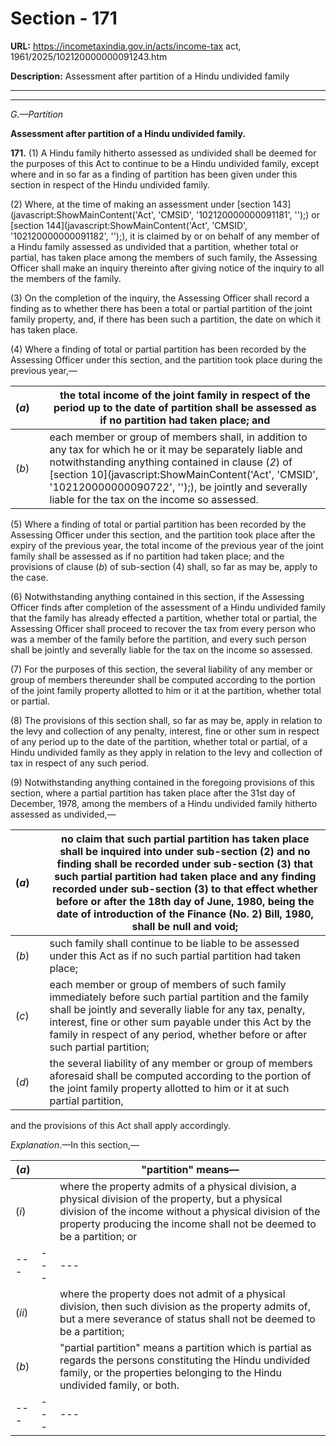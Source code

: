 # Section - 171

**URL:** https://incometaxindia.gov.in/acts/income-tax act, 1961/2025/102120000000091243.htm

**Description:** Assessment after partition of a Hindu undivided family

---

****

_G.—Partition_

**Assessment after partition of a Hindu undivided family.**

**171.** (1) A Hindu family hitherto assessed as undivided shall be deemed for the purposes of this Act to continue to be a Hindu undivided family, except where and in so far as a finding of partition has been given under this section in respect of the Hindu undivided family.

(2) Where, at the time of making an assessment under [section 143](javascript:ShowMainContent\('Act', 'CMSID', '102120000000091181', ''\);) or [section 144](javascript:ShowMainContent\('Act', 'CMSID', '102120000000091182', ''\);), it is claimed by or on behalf of any member of a Hindu family assessed as undivided that a partition, whether total or partial, has taken place among the members of such family, the Assessing Officer shall make an inquiry thereinto after giving notice of the inquiry to all the members of the family.

(3) On the completion of the inquiry, the Assessing Officer shall record a finding as to whether there has been a total or partial partition of the joint family property, and, if there has been such a partition, the date on which it has taken place.

(4) Where a finding of total or partial partition has been recorded by the Assessing Officer under this section, and the partition took place during the previous year,—

(_a_)|  |  the total income of the joint family in respect of the period up to the date of partition shall be assessed as if no partition had taken place; and  
---|---|---  
(_b_)|  |  each member or group of members shall, in addition to any tax for which he or it may be separately liable and notwithstanding anything contained in clause (_2_) of [section 10](javascript:ShowMainContent\('Act', 'CMSID', '102120000000090722', ''\);), be jointly and severally liable for the tax on the income so assessed.  
  
(5) Where a finding of total or partial partition has been recorded by the Assessing Officer under this section, and the partition took place after the expiry of the previous year, the total income of the previous year of the joint family shall be assessed as if no partition had taken place; and the provisions of clause (_b_) of sub-section (4) shall, so far as may be, apply to the case.

(6) Notwithstanding anything contained in this section, if the Assessing Officer finds after completion of the assessment of a Hindu undivided family that the family has already effected a partition, whether total or partial, the Assessing Officer shall proceed to recover the tax from every person who was a member of the family before the partition, and every such person shall be jointly and severally liable for the tax on the income so assessed.

(7) For the purposes of this section, the several liability of any member or group of members thereunder shall be computed according to the portion of the joint family property allotted to him or it at the partition, whether total or partial.

(8) The provisions of this section shall, so far as may be, apply in relation to the levy and collection of any penalty, interest, fine or other sum in respect of any period up to the date of the partition, whether total or partial, of a Hindu undivided family as they apply in relation to the levy and collection of tax in respect of any such period.

(9) Notwithstanding anything contained in the foregoing provisions of this section, where a partial partition has taken place after the 31st day of December, 1978, among the members of a Hindu undivided family hitherto assessed as undivided,—

(_a_)|  |  no claim that such partial partition has taken place shall be inquired into under sub-section (2) and no finding shall be recorded under sub-section (3) that such partial partition had taken place and any finding recorded under sub-section (3) to that effect whether before or after the 18th day of June, 1980, being the date of introduction of the Finance (No. 2) Bill, 1980, shall be null and void;  
---|---|---  
(_b_)|  |  such family shall continue to be liable to be assessed under this Act as if no such partial partition had taken place;  
(_c_)|  |  each member or group of members of such family immediately before such partial partition and the family shall be jointly and severally liable for any tax, penalty, interest, fine or other sum payable under this Act by the family in respect of any period, whether before or after such partial partition;  
(_d_)|  |  the several liability of any member or group of members aforesaid shall be computed according to the portion of the joint family property allotted to him or it at such partial partition,  
  
and the provisions of this Act shall apply accordingly.

_Explanation_.—In this section,—

(_a_)|  |  "partition" means—   
---|---|---  
(_i_)|  |  where the property admits of a physical division, a physical division of the property, but a physical division of the income without a physical division of the property producing the income shall not be deemed to be a partition; or  
---|---|---  
(_ii_)|  |  where the property does not admit of a physical division, then such division as the property admits of, but a mere severance of status shall not be deemed to be a partition;  
(_b_)|  |  "partial partition" means a partition which is partial as regards the persons constituting the Hindu undivided family, or the properties belonging to the Hindu undivided family, or both.  
---|---|---